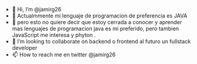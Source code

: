 - 👋 Hi, I’m @jamirg26
- 👀 Actualmmente mi lenguaje de programacion de preferencia es JAVA  
- 🌱 pero esto no quiere decir que estoy cerrada a conocer y aprender mas lenguajes de programacion  java es mi preferido, pero tambien JavaScript me interesa y phyton .
- 💞️ I’m looking to collaborate on  backend o frontend al futuro un fullstack developer 
- 📫 How to reach me  en twitter @jamirg26

<!---
jamirg26/jamirg26 is a ✨ special ✨ repository because its `README.md` (this file) appears on your GitHub profile.
You can click the Preview link to take a look at your changes.
--->
